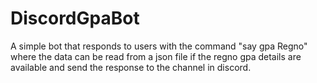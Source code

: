 # DiscordGpaBot
A simple bot that responds to users with the command "say gpa Regno" where the data can be read from a json file if the regno gpa details are available and send the response to the channel in discord.
